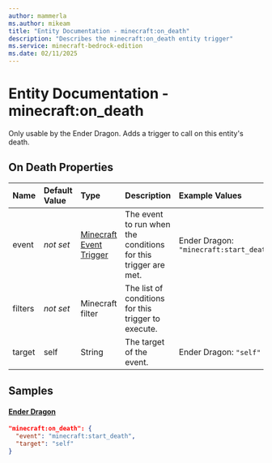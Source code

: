 ```yaml
---
author: mammerla
ms.author: mikeam
title: "Entity Documentation - minecraft:on_death"
description: "Describes the minecraft:on_death entity trigger"
ms.service: minecraft-bedrock-edition
ms.date: 02/11/2025 
---
```


# Entity Documentation - minecraft:on_death

Only usable by the Ender Dragon. Adds a trigger to call on this entity's death.


## On Death Properties

|Name       |Default Value |Type |Description |Example Values |
|:----------|:-------------|:----|:-----------|:------------- |
| event | *not set* | [Minecraft Event Trigger](../Definitions/NestedTables/triggers.md) | The event to run when the conditions for this trigger are met. | Ender Dragon: `"minecraft:start_death"` | 
| filters | *not set* | Minecraft filter | The list of conditions for this trigger to execute. |  | 
| target | self | String | The target of the event. | Ender Dragon: `"self"` | 

## Samples

#### [Ender Dragon](https://github.com/Mojang/bedrock-samples/tree/preview/behavior_pack/entities/ender_dragon.json)


```json
"minecraft:on_death": {
  "event": "minecraft:start_death",
  "target": "self"
}
```
